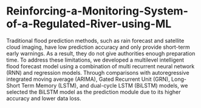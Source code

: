# Reinforcing-a-Monitoring-System-of-a-Regulated-River-using-ML
Traditional flood prediction methods, such as rain forecast and satellite cloud imaging, have low prediction accuracy and only provide short-term early warnings.
As a result, they do not give authorities enough preparation time.
To address these limitations, we developed a multilevel intelligent flood forecast model using a combination of multi recurrent neural network (RNN) and regression models.
Through comparisons with autoregressive integrated moving average (ARIMA), Gated Recurrent Unit (GRN), Long-Short Term Memory (LSTM), and dual-cycle LSTM (BiLSTM) models, we selected the BiLSTM model as the prediction module due to its higher accuracy and lower data loss.
